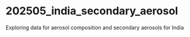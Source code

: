 # 202505_india_secondary_aerosol
Exploring data for aerosol composition and secondary aerosols for India
